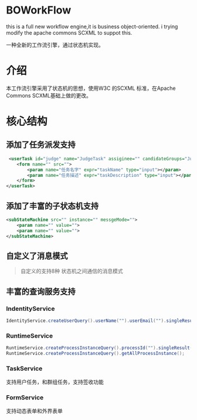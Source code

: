 # BOWorkFlow

this is a full new workflow engine,it is business object-oriented.
i trying modify the apache commons SCXML to suppot this.

一种全新的工作流引擎，通过状态机实现。

# 介绍
本工作流引擎采用了状态机的思想，使用W3C 的SCXML 标准，在Apache Commons SCXML基础上做的更改。

# 核心结构
## 添加了任务派发支持

```xml
 <userTask id="judge" name="JudgeTask" assiginee="" candidateGroups="Judger" instancesExpr="judgeCount">
    <form name="" src="">
        <param name="任务名字" expr="taskName" type="input"></param>
        <param name="任务描述" expr="taskDescription" type="input"></param>
    </form>
</userTask>
```
## 添加了丰富的子状态机支持
```xml
<subStateMachine src="" instance="" messgeMode="">
	<param name="" value="">
	<param name="" value="">
</subStateMachine>
```
## 自定义了消息模式
> 自定义的支持8种 状态机之间通信的消息模式

## 丰富的查询服务支持
### IndentityService
> 
```java
IdentityService.createUserQuery().userName("").userEmail("").singleResult();
```

### RuntimeService
> 
```java
RuntimeService.createProcessInstanceQuery().processId("").singleResult();
RuntimeService.createProcessInstanceQuery().getAllProcessInstance();
```

### TaskService
支持用户任务，和群组任务，支持签收功能
### FormService
支持动态表单和外界表单
